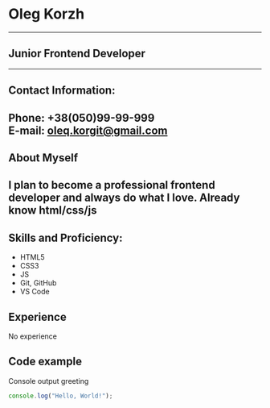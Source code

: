 # Oleg Korzh
---

## Junior Frontend Developer
---

## Contact Information:
**Phone**: +38(050)99-99-999  
**E-mail**: oleq.korgit@gmail.com
---

## About Myself
I plan to become a professional frontend developer and always do what I love. Already know html/css/js
---

## Skills and Proficiency:
- HTML5
- CSS3
- JS
- Git, GitHub
- VS Code

## Experience
No experience

## Code example
Console output greeting

```javascript
console.log("Hello, World!");